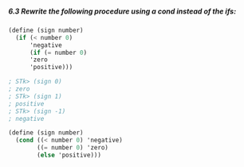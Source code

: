 ##### 6.3  Rewrite the following procedure using a cond instead of the ifs:
```Scheme
(define (sign number)
  (if (< number 0)
      'negative
      (if (= number 0)
	  'zero
	  'positive)))

; STk> (sign 0)
; zero
; STk> (sign 1)
; positive
; STk> (sign -1)
; negative

(define (sign number)
  (cond ((< number 0) 'negative)
        ((= number 0) 'zero)
        (else 'positive)))

```

